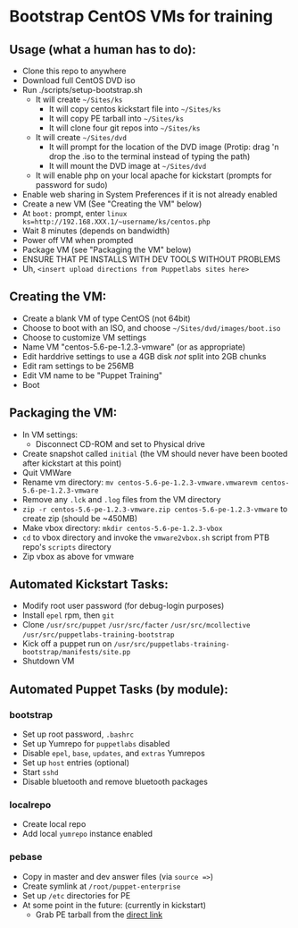 # Bootstrap CentOS VMs for training

## Usage (what a human has to do):
- Clone this repo to anywhere
- Download full CentOS DVD iso
- Run ./scripts/setup-bootstrap.sh
    - It will create `~/Sites/ks`
        - It will copy centos kickstart file into `~/Sites/ks`
        - It will copy PE tarball into `~/Sites/ks`
        - It will clone four git repos into `~/Sites/ks`
    - It will create `~/Sites/dvd`
        - It will prompt for the location of the DVD image (Protip: drag 'n drop the .iso to the terminal instead of typing the path)
        - It will mount the DVD image at `~/Sites/dvd`
  - It will enable php on your local apache for kickstart (prompts for password for sudo)
- Enable web sharing in System Preferences if it is not already enabled
- Create a new VM (See "Creating the VM" below)
- At `boot:` prompt, enter `linux ks=http://192.168.XXX.1/~username/ks/centos.php`
- Wait 8 minutes (depends on bandwidth)
- Power off VM when prompted
- Package VM (see "Packaging the VM" below)
- ENSURE THAT PE INSTALLS WITH DEV TOOLS WITHOUT PROBLEMS
- Uh, `<insert upload directions from Puppetlabs sites here>`

## Creating the VM:
- Create a blank VM of type CentOS (not 64bit)
- Choose to boot with an ISO, and choose `~/Sites/dvd/images/boot.iso`
- Choose to customize VM settings
- Name VM "centos-5.6-pe-1.2.3-vmware" (or as appropriate)
- Edit harddrive settings to use a 4GB disk *not* split into 2GB chunks
- Edit ram settings to be 256MB
- Edit VM name to be "Puppet Training"
- Boot

## Packaging the VM:
- In VM settings:
    - Disconnect CD-ROM and set to Physical drive
- Create snapshot called `initial` (the VM should never have been booted after kickstart at this point)
- Quit VMWare
- Rename vm directory: `mv centos-5.6-pe-1.2.3-vmware.vmwarevm centos-5.6-pe-1.2.3-vmware`
- Remove any `.lck` and `.log` files from the VM directory
- `zip -r centos-5.6-pe-1.2.3-vmware.zip centos-5.6-pe-1.2.3-vmware` to create zip (should be ~450MB)
- Make vbox directory: `mkdir centos-5.6-pe-1.2.3-vbox`
- `cd` to vbox directory and invoke the `vmware2vbox.sh` script from PTB repo's `scripts` directory
- Zip vbox as above for vmware

## Automated Kickstart Tasks:
- Modify root user password (for debug-login purposes)
- Install `epel` rpm, then `git`
- Clone `/usr/src/puppet` `/usr/src/facter` `/usr/src/mcollective` `/usr/src/puppetlabs-training-bootstrap`
- Kick off a puppet run on `/usr/src/puppetlabs-training-bootstrap/manifests/site.pp`
- Shutdown VM

## Automated Puppet Tasks (by module):
### bootstrap
- Set up root password, `.bashrc`
- Set up Yumrepo for `puppetlabs` disabled
- Disable `epel`, `base`, `updates`, and `extras`  Yumrepos
- Set up `host` entries (optional)
- Start `sshd`
- Disable bluetooth and remove bluetooth packages

### localrepo
- Create local repo
- Add local `yumrepo` instance enabled

### pebase
- Copy in master and dev answer files (via `source =>`)
- Create symlink at `/root/puppet-enterprise`
- Set up `/etc` directories for PE
- At some point in the future: (currently in kickstart)
    - Grab PE tarball from the [direct link](https://pm.puppetlabs.com/puppet-enterprise/1.2.3/puppet-enterprise-1.2.3-el-5-i386.tar.gz)
